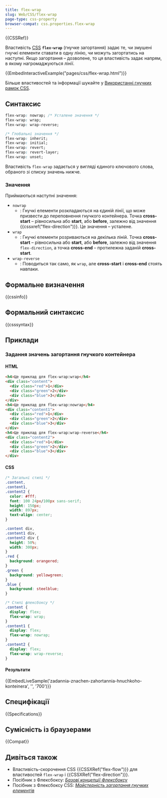 ```yaml
---
title: flex-wrap
slug: Web/CSS/flex-wrap
page-type: css-property
browser-compat: css.properties.flex-wrap
---
```


{{CSSRef}}

Властивість [CSS](/uk/docs/Web/CSS) **`flex-wrap`** (гнучке загортання) задає те, чи змушені гнучкі елементи ставати в одну лінію, чи можуть загортатись на наступні. Якщо загортання – дозволене, то ця властивість задає напрям, в якому нагромаджуються лінії.

{{EmbedInteractiveExample("pages/css/flex-wrap.html")}}

Більше властивостей та інформації шукайте у [Використанні гнучких рамок CSS](/uk/docs/Web/CSS/CSS_flexible_box_layout/Basic_concepts_of_flexbox).

## Синтаксис

```css
flex-wrap: nowrap; /* Усталене значення */
flex-wrap: wrap;
flex-wrap: wrap-reverse;

/* Глобальні значення */
flex-wrap: inherit;
flex-wrap: initial;
flex-wrap: revert;
flex-wrap: revert-layer;
flex-wrap: unset;
```

Властивість `flex-wrap` задається у вигляді єдиного ключового слова, обраного зі списку значень нижче.

### Значення

Приймаються наступні значення:

- `nowrap`
  - : Гнучкі елементи розкладаються на єдиній лінії, що може призвести до переповнення гнучкого контейнера. Точка **cross-start** – рівносильна або **start**, або **before**, залежно від значення {{cssxref("flex-direction")}}. Це значення – усталене.
- `wrap`
  - : Гнучкі елементи розриваються на декілька ліній. Точка **cross-start** – рівносильна або **start**, або **before**, залежно від значення `flex-direction`, а точка **cross-end** – протилежна заданій **cross-start**.
- `wrap-reverse`
  - : Поводиться так само, як `wrap`, але **cross-start** і **cross-end** стоять навпаки.

## Формальне визначення

{{cssinfo}}

## Формальний синтаксис

{{csssyntax}}

## Приклади

### Задання значень загортання гнучкого контейнера

#### HTML

```html
<h4>Це приклад для flex-wrap:wrap</h4>
<div class="content">
  <div class="red">1</div>
  <div class="green">2</div>
  <div class="blue">3</div>
</div>
<h4>Це приклад для flex-wrap:nowrap</h4>
<div class="content1">
  <div class="red">1</div>
  <div class="green">2</div>
  <div class="blue">3</div>
</div>
<h4>Це приклад для flex-wrap:wrap-reverse</h4>
<div class="content2">
  <div class="red">1</div>
  <div class="green">2</div>
  <div class="blue">3</div>
</div>
```

#### CSS

```css
/* Загальні стилі */
.content,
.content1,
.content2 {
  color: #fff;
  font: 100 24px/100px sans-serif;
  height: 150px;
  width: 897px;
  text-align: center;
}

.content div,
.content1 div,
.content2 div {
  height: 50%;
  width: 300px;
}
.red {
  background: orangered;
}
.green {
  background: yellowgreen;
}
.blue {
  background: steelblue;
}

/* Стилі флексбоксу */
.content {
  display: flex;
  flex-wrap: wrap;
}
.content1 {
  display: flex;
  flex-wrap: nowrap;
}
.content2 {
  display: flex;
  flex-wrap: wrap-reverse;
}
```

#### Результати

{{EmbedLiveSample('zadannia-znachen-zahortannia-hnuchkoho-konteinera', '', '700')}}

## Специфікації

{{Specifications}}

## Сумісність із браузерами

{{Compat}}

## Дивіться також

- Властивість-скорочення CSS {{CSSXRef("flex-flow")}} для властивостей `flex-wrap` і {{CSSXRef("flex-direction")}}.
- Посібник з Флексбоксу: _[Базові концепції Флексбоксу](/uk/docs/Web/CSS/CSS_flexible_box_layout/Basic_concepts_of_flexbox)_
- Посібник з Флексбоксу CSS: _[Майстерність загортання гнучких елементів](/uk/docs/Web/CSS/CSS_flexible_box_layout/Mastering_wrapping_of_flex_items)_
